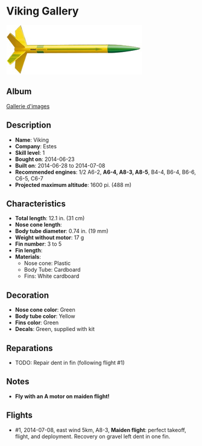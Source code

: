 # Viking Gallery

![Estes Viking](images/estes-viking.jpg)

## Album

[Gallerie d'images](album.md)

## Description

- **Name**: Viking
- **Company**: Estes
- **Skill level**: 1
- **Bought on**: 2014-06-23
- **Built on**: 2014-06-28 to 2014-07-08
- **Recommended engines**: 1/2 A6-2, **A6-4, A8-3, A8-5**, B4-4, B6-4, B6-6, C6-5, C6-7 
- **Projected maximum altitude**: 1600 pi. (488 m)

## Characteristics

- **Total length**: 12.1 in. (31 cm)
- **Nose cone length**: 
- **Body tube diameter**: 0.74 in. (19 mm)
- **Weight without motor**: 17 g
- **Fin number**: 3 to 5
- **Fin length**: 
- **Materials**:
  - Nose cone: Plastic
  - Body Tube: Cardboard
  - Fins: White cardboard

## Decoration

- **Nose cone color**: Green
- **Body tube color**: Yellow
- **Fins color**: Green
- **Decals**: Green, supplied with kit

## Reparations

- TODO: Repair dent in fin (following flight #1)

## Notes

- **Fly with an A motor on maiden flight!**

## Flights

- #1, 2014-07-08, east wind 5km, A8-3, **Maiden flight**: perfect takeoff, flight, and deployment. Recovery on gravel left dent in one fin.

